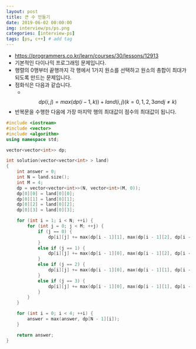 ```yaml
---
layout: post
title: 큰 수 만들기
date: 2019-06-02 00:00:00
img: interview/ps/ps.png
categories: [interview-ps] 
tags: [ps, c++] # add tag
---
```


+ https://programmers.co.kr/learn/courses/30/lessons/12913
+ 기본적인 다이나믹 프로그래밍 문제입니다.
+ 행렬의 0행부터 끝행까지 각 행에서 1가지 원소를 선택하고 원소의 총합이 최대가 되도록 만드는 문제입니다.
+ 점화식은 다음과 같습니다.
    + 　$$ dp(i,j) = max(dp(i-1, k)) + land(i,j) (k = 0,1,2,3 and j \neq k) $$
+ 반복문을 수행한 다음에 가장 마지막 행의 최대값이 점수의 최대값이 됩니다.

```cpp
#include <iostream>
#include <vector>
#include <algorithm>
using namespace std;

vector<vector<int>> dp;

int solution(vector<vector<int> > land)
{
	int answer = 0;
	int N = land.size();
	int M = 4;
	dp = vector<vector<int>>(N, vector<int>(M, 0));
	dp[0][0] = land[0][0];
	dp[0][1] = land[0][1];
	dp[0][2] = land[0][2];
	dp[0][3] = land[0][3];

	for (int i = 1; i < N; ++i) {
		for (int j = 0; j < M; ++j) {
			if (j == 0) {
				dp[i][j] += max(dp[i - 1][1], max(dp[i - 1][2], dp[i - 1][3])) + land[i][j];
			}
			else if (j == 1) {
				dp[i][j] += max(dp[i - 1][0], max(dp[i - 1][2], dp[i - 1][3])) + land[i][j];
			}
			else if (j == 2) {
				dp[i][j] += max(dp[i - 1][0], max(dp[i - 1][1], dp[i - 1][3])) + land[i][j];
			}
			else if (j == 3) {
				dp[i][j] += max(dp[i - 1][0], max(dp[i - 1][1], dp[i - 1][2])) + land[i][j];
			}
		}
	}

	for (int i = 0; i < 4; ++i) {
		answer = max(answer, dp[N - 1][i]);
	}

	return answer;
}
```